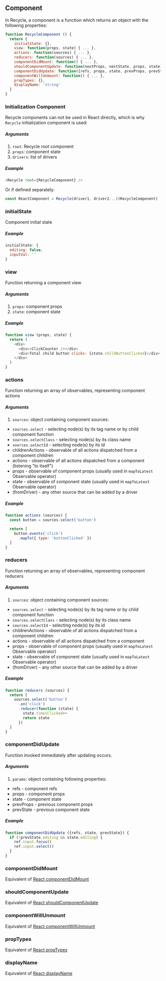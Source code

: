 ## Component
In Recycle, a component is a function which returns an object with the following properties:

```javascript
function RecycleComponent () {
  return {
    initialState: {},
    view: function(props, state) { ... },
    actions: function(sources) { ... },
    reducers: function(sources) { ... },
    componentDidMount: function() { ... },
    shouldComponentUpdate: function(nextProps, nextState, props, state) { ... },
    componentDidUpdate: function({refs, props, state, prevProps, prevState}) { ... },
    componentWillUnmount: function() { ... },
    propTypes: {},
    displayName: 'string'
  }
}
```
### Initialization Component
Recycle components can not be used in React directly, 
which is why `Recycle` initialization component is used:

##### Arguments
1. `root`: Recycle root component 
1. `props`: component state 
1. `drivers`: list of drivers

##### Example
```javascript
<Recycle root={RecycleComponent} />
``` 

Or if defined separately:

```javascript
const ReactComponent = Recycle(driver1, driver2...)(RecycleComponent)
```

### initialState
Component initial state

##### Example
```javascript
initialState: {
  editing: false,
  inputVal: ''
}
```

### view
Function returning a component view

##### Arguments
1. `props`: component props
1. `state`: component state 

##### Example
```javascript
function view (props, state) {
  return (
    <div>
      <div><ClickCounter /></div>
      <div>Total child button clicks: {state.childButtonClicked}</div>
    </div>
  )
}
```

### actions
Function returning an array of observables, representing component actions 

##### Arguments
1. `sources`: object containing component sources:
  * `sources.select` - selecting node(s) by its tag name or by child component function
  * `sources.selectClass` - selecting node(s) by its class name 
  * `sources.selectId` - selecting node(s) by its id
  * childrenActions - observable of all actions dispatched from a component children
  * actions - observable of all actions dispatched from a component (listening "to itself")
  * props - observable of component props (usually used in `mapToLatest` Observable operator)
  * state - observable of component state (usually used in `mapToLatest` Observable operator)
  * (fromDriver) - any other source that can be added by a driver

##### Example
```javascript
function actions (sources) {
  const button = sources.select('button')

  return [
    button.events('click')
      .mapTo({ type: 'buttonClicked' })
  ]
}
```

### reducers
Function returning an array of observables, representing component reducers 

##### Arguments
1. `sources`: object containing component sources:
  * `sources.select` - selecting node(s) by its tag name or by child component function
  * `sources.selectClass` - selecting node(s) by its class name 
  * `sources.selectId` - selecting node(s) by its id
  * childrenActions - observable of all actions dispatched from a component children
  * actions - observable of all actions dispatched from a component 
  * props - observable of component props (usually used in `mapToLatest` Observable operator)
  * state - observable of component state (usually used in `mapToLatest` Observable operator)
  * (fromDriver) - any other source that can be added by a driver

##### Example
```javascript
function reducers (sources) {
  return [
    sources.select('button')
      .on('click')
      .reducer(function (state) {
        state.timesClicked++
        return state
      })
  ]
}
```

### componentDidUpdate
Function invoked immediately after updating occurs. 

##### Arguments
1. `params`: object containing following properties:
  * refs - component refs
  * props - component props
  * state - component state
  * prevProps - previous component props
  * prevState - previous component state

##### Example
```javascript
function componentDidUpdate ({refs, state, prevState}) {
  if (!prevState.editing && state.editing) {
    ref.input.focus()
    ref.input.select()
  }
}
```

### componentDidMount
Equivalent of [React componentDidMount](https://facebook.github.io/react/docs/react-component.html#componentdidmount)

### shouldComponentUpdate
Equivalent of [React shouldComponentUpdate](https://facebook.github.io/react/docs/react-component.html#shouldcomponentupdate)

### componentWillUnmount
Equivalent of [React componentWillUnmount](https://facebook.github.io/react/docs/react-component.html#componentwillunmount)

### propTypes
Equivalent of [React propTypes](https://facebook.github.io/react/docs/react-component.html#proptypes)

### displayName
Equivalent of [React displayName](https://facebook.github.io/react/docs/react-component.html#displayname)

